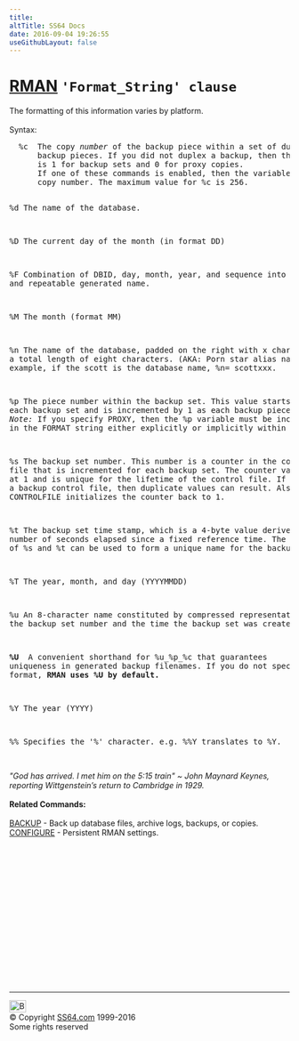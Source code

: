```yaml
---
title:
altTitle: SS64 Docs
date: 2016-09-04 19:26:55
useGithubLayout: false
---
```

<!-- #BeginLibraryItem "/Library/head_ora.lbi" --><!-- #EndLibraryItem --><h1><a href="rman.html">RMAN</a> <code>'Format_String' clause</code></h1> 
<p>The formatting of this information varies by platform.<br>
  <br>
  Syntax:</p>
<pre>  %c  The copy <i>number</i> of the backup piece within a set of duplexed
      backup pieces. If you did not duplex a backup, then this variable
      is 1 for backup sets and 0 for proxy copies.
      If one of these commands is enabled, then the variable shows the
      copy number. The maximum value for %c is 256. 

  %d  The name of the database. 

  %D  The current day of the month (in format DD)

  %F  Combination of DBID, day, month, year, and sequence into a unique
      and repeatable generated name. 

  %M  The month (format MM)

  %n  The name of the database, padded on the right with x characters
      to a total length of eight characters. (AKA: Porn star alias name)
      For example, if the scott is the database name, %n= scottxxx. 

  %p  The piece number within the backup set. This value starts at 1
      for each backup set and is incremented by 1 as each backup piece
      is created. <i>Note:</i> If you specify PROXY, then the %p variable must
      be included in the FORMAT string either explicitly or implicitly within %U. 

  %s  The backup set number. This number is a counter in the control file that
      is incremented for each backup set. The counter value starts at 1 and is
      unique for the lifetime of the control file. If you restore a backup
      control file, then duplicate values can result.
      Also, CREATE CONTROLFILE initializes the counter back to 1. 

  %t  The backup set time stamp, which is a 4-byte value derived as the
      number of seconds elapsed since a fixed reference time.
      The combination of %s and %t can be used to form a unique name for
      the backup set. 

  %T  The year, month, and day (YYYYMMDD)

  %u  An 8-character name constituted by compressed representations of
      the backup set number and the time the backup set was created. 

  <b>%U </b> A convenient shorthand for %u_%p_%c that guarantees uniqueness in
      generated backup filenames.
      If you do not specify a format, <b>RMAN uses %U by default. </b>

  %Y  The year (YYYY)

  %%  Specifies the '%' character. e.g. %%Y translates to %Y. </pre>
<p><i><br>
<span class="quote">"God has arrived. I met him on the 5:15 train" ~ John Maynard Keynes, reporting Wittgenstein’s return to Cambridge in 1929.</span></i><br>
    <br>
<b>Related Commands:</b><br>
<a href="rman_backup.html"><br>
BACKUP</a> - Back up database files, archive logs, backups, or copies. <b><br>
</b> <a href="rman_configure.html">CONFIGURE</a> - Persistent RMAN settings.</p><!-- #BeginLibraryItem "/Library/foot_ora.lbi" --><p>
<!-- oracle-footer -->
<ins class="adsbygoogle" style="display:inline-block;width:300px;height:250px" data-ad-client="ca-pub-6140977852749469" data-ad-slot="4275490898"></ins>
<script>
(adsbygoogle = window.adsbygoogle || []).push({});
</script></p>
<hr>
<div id="bl" class="footer"><a href="rman_format_string.html#"><img src="../images/top.png" width="30" height="22" alt="Back to the Top"></a></div>
<div id="br" class="footer, tagline">© Copyright <a href="http://ss64.com/">SS64.com</a> 1999-2016<br>
Some rights reserved</div><!-- #EndLibraryItem -->

